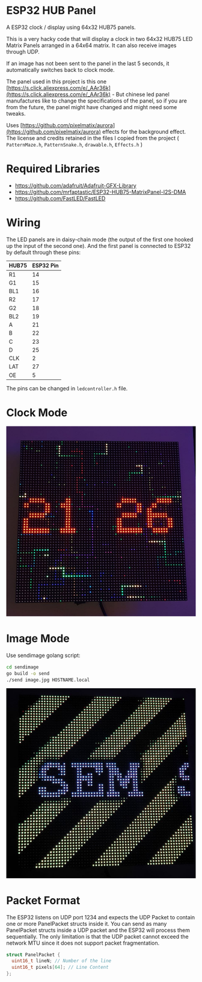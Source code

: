 # ESP32 HUB Panel
A ESP32 clock / display using 64x32 HUB75 panels.


This is a very hacky code that will display a clock in two 64x32 HUB75 LED Matrix Panels arranged in a 64x64 matrix. It can also receive images through UDP.

If an image has not been sent to the panel in the last 5 seconds, it automatically switches back to clock mode.

The panel used in this project is this one [https://s.click.aliexpress.com/e/_AAr36k](https://s.click.aliexpress.com/e/_AAr36k) - But chinese led panel manufactures like to change the specifications of the panel, so if you are from the future, the panel might have changed and might need some tweaks.

Uses [https://github.com/pixelmatix/aurora](https://github.com/pixelmatix/aurora) effects for the background effect. The license and credits retained in the files I copied from the project ( `PatternMaze.h`, `PatternSnake.h`, `drawable.h`, `Effects.h` )

# Required Libraries

* https://github.com/adafruit/Adafruit-GFX-Library
* https://github.com/mrfaptastic/ESP32-HUB75-MatrixPanel-I2S-DMA
* https://github.com/FastLED/FastLED

# Wiring

The LED panels are in daisy-chain mode (the output of the first one hooked up the input of the second one). And the first panel is connected to ESP32 by default through these pins:

|HUB75|ESP32 Pin|
|-|-|
|R1  | 14 |
|G1  | 15 |
|BL1 | 16 |
|R2  | 17 |
|G2  | 18 |
|BL2 | 19 |
|A   | 21 |
|B   | 22 |
|C   | 23 |
|D   | 25 |
|CLK |  2 |
|LAT | 27 |
|OE  |  5 |


The pins can be changed in `ledcontroller.h` file.

# Clock Mode

![Clock Mode](clock.jpg)

# Image Mode

Use sendimage golang script:

```bash
cd sendimage
go build -o send
./send image.jpg HOSTNAME.local
```

![Image Mode](sendimage.jpg)


# Packet Format

The ESP32 listens on UDP port 1234 and expects the UDP Packet to contain one or more PanelPacket structs inside it. You can send as many PanelPacket structs inside a UDP packet and the ESP32 will process them sequentially. The only limitation is that the UDP packet cannot exceed the network MTU since it does not support packet fragmentation.

```c
struct PanelPacket {
  uint16_t lineN; // Number of the line
  uint16_t pixels[64]; // Line Content
};
```
